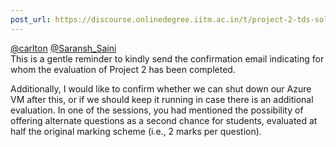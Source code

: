 ```yaml
---
post_url: https://discourse.onlinedegree.iitm.ac.in/t/project-2-tds-solver-discussion-thread/169029/441
---
```

[@carlton](/u/carlton) [@Saransh\_Saini](/u/saransh_saini)  
This is a gentle reminder to kindly send the confirmation email indicating for whom the evaluation of Project 2 has been completed.

Additionally, I would like to confirm whether we can shut down our Azure VM after this, or if we should keep it running in case there is an additional evaluation. In one of the sessions, you had mentioned the possibility of offering alternate questions as a second chance for students, evaluated at half the original marking scheme (i.e., 2 marks per question).